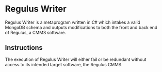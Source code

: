 # Regulus Writer

Regulus Writer is a metaprogram written in C# which intakes a valid MongoDB schema and outputs modifications to both the front and back end of Regulus, a CMMS software. 

## Instructions
The execution of Regulus Writer will either fail or be redundant without access to its intended target software, the Regulus CMMS.
